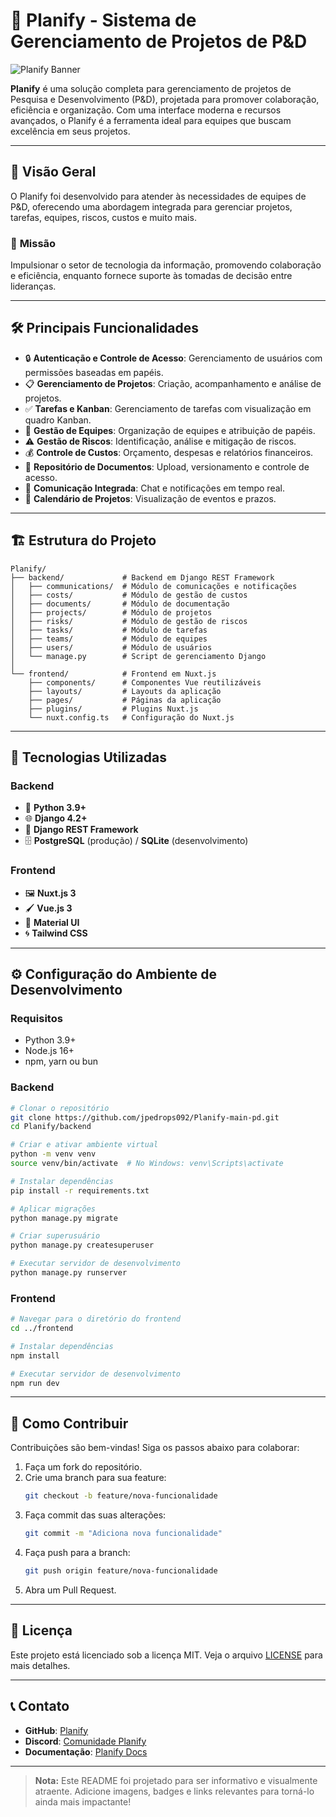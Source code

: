 
# 🌟 **Planify** - Sistema de Gerenciamento de Projetos de P&D

![Planify Banner](https://via.placeholder.com/1200x400?text=Planify+-+Gerenciamento+de+Projetos+de+P%26D)

**Planify** é uma solução completa para gerenciamento de projetos de Pesquisa e Desenvolvimento (P&D), projetada para promover colaboração, eficiência e organização. Com uma interface moderna e recursos avançados, o Planify é a ferramenta ideal para equipes que buscam excelência em seus projetos.

---

## 🚀 **Visão Geral**

O Planify foi desenvolvido para atender às necessidades de equipes de P&D, oferecendo uma abordagem integrada para gerenciar projetos, tarefas, equipes, riscos, custos e muito mais.

### 🎯 **Missão**

Impulsionar o setor de tecnologia da informação, promovendo colaboração e eficiência, enquanto fornece suporte às tomadas de decisão entre lideranças.

---

## 🛠️ **Principais Funcionalidades**

- 🔒 **Autenticação e Controle de Acesso**: Gerenciamento de usuários com permissões baseadas em papéis.
- 📋 **Gerenciamento de Projetos**: Criação, acompanhamento e análise de projetos.
- ✅ **Tarefas e Kanban**: Gerenciamento de tarefas com visualização em quadro Kanban.
- 👥 **Gestão de Equipes**: Organização de equipes e atribuição de papéis.
- ⚠️ **Gestão de Riscos**: Identificação, análise e mitigação de riscos.
- 💰 **Controle de Custos**: Orçamento, despesas e relatórios financeiros.
- 📂 **Repositório de Documentos**: Upload, versionamento e controle de acesso.
- 💬 **Comunicação Integrada**: Chat e notificações em tempo real.
- 📅 **Calendário de Projetos**: Visualização de eventos e prazos.

---

## 🏗️ **Estrutura do Projeto**

```plaintext
Planify/
├── backend/             # Backend em Django REST Framework
│   ├── communications/  # Módulo de comunicações e notificações
│   ├── costs/           # Módulo de gestão de custos
│   ├── documents/       # Módulo de documentação
│   ├── projects/        # Módulo de projetos
│   ├── risks/           # Módulo de gestão de riscos
│   ├── tasks/           # Módulo de tarefas
│   ├── teams/           # Módulo de equipes
│   ├── users/           # Módulo de usuários
│   └── manage.py        # Script de gerenciamento Django
│
└── frontend/            # Frontend em Nuxt.js
    ├── components/      # Componentes Vue reutilizáveis
    ├── layouts/         # Layouts da aplicação
    ├── pages/           # Páginas da aplicação
    ├── plugins/         # Plugins Nuxt.js
    └── nuxt.config.ts   # Configuração do Nuxt.js
```

---

## 🧰 **Tecnologias Utilizadas**

### **Backend**

- 🐍 **Python 3.9+**
- 🌐 **Django 4.2+**
- 🔗 **Django REST Framework**
- 🗄️ **PostgreSQL** (produção) / **SQLite** (desenvolvimento)

### **Frontend**

- 🖼️ **Nuxt.js 3**
- 🖌️ **Vue.js 3**
- 🎨 **Material UI**
- 🌀 **Tailwind CSS**

---

## ⚙️ **Configuração do Ambiente de Desenvolvimento**

### **Requisitos**

- Python 3.9+
- Node.js 16+
- npm, yarn ou bun

### **Backend**

```bash
# Clonar o repositório
git clone https://github.com/jpedrops092/Planify-main-pd.git
cd Planify/backend

# Criar e ativar ambiente virtual
python -m venv venv
source venv/bin/activate  # No Windows: venv\Scripts\activate

# Instalar dependências
pip install -r requirements.txt

# Aplicar migrações
python manage.py migrate

# Criar superusuário
python manage.py createsuperuser

# Executar servidor de desenvolvimento
python manage.py runserver
```

### **Frontend**

```bash
# Navegar para o diretório do frontend
cd ../frontend

# Instalar dependências
npm install

# Executar servidor de desenvolvimento
npm run dev
```

---

## 🌟 **Como Contribuir**

Contribuições são bem-vindas! Siga os passos abaixo para colaborar:

1. Faça um fork do repositório.
2. Crie uma branch para sua feature:
   ```bash
   git checkout -b feature/nova-funcionalidade
   ```
3. Faça commit das suas alterações:
   ```bash
   git commit -m "Adiciona nova funcionalidade"
   ```
4. Faça push para a branch:
   ```bash
   git push origin feature/nova-funcionalidade
   ```
5. Abra um Pull Request.

---

## 📜 **Licença**

Este projeto está licenciado sob a licença MIT. Veja o arquivo [LICENSE](./LICENSE) para mais detalhes.

---

## 📞 **Contato**

- **GitHub**: [Planify](https://github.com/seu-usuario/Planify)
- **Discord**: [Comunidade Planify](https://discord.gg/planify)
- **Documentação**: [Planify Docs](https://planify-docs.com)

---

> **Nota:** Este README foi projetado para ser informativo e visualmente atraente. Adicione imagens, badges e links relevantes para torná-lo ainda mais impactante!
>
